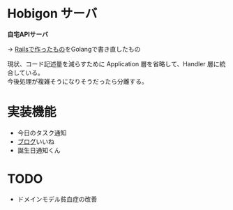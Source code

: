 
# Hobigon サーバ

**自宅APIサーバ**

-> [Railsで作ったもの](https://github.com/yyh-gl/hobigon-rails-api-server)をGolangで書き直したもの

現状、コード記述量を減らすために Application 層を省略して、Handler 層に統合している。  
今後処理が複雑そうになりそうだったら分離する。

# 実装機能

- 今日のタスク通知
- [ブログ](https://yyh-gl.github.io/tech-blog/)いいね
- 誕生日通知くん

# TODO
- ドメインモデル貧血症の改善
